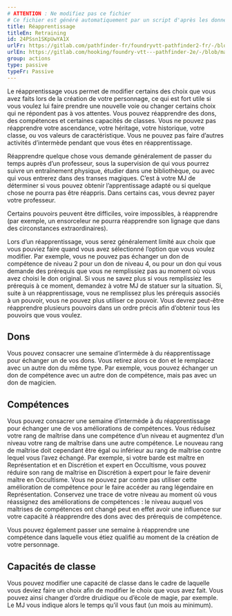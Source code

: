```yaml
---
# ATTENTION : Ne modifiez pas ce fichier
# Ce fichier est généré automatiquement par un script d'après les données du module Foundry VTT officiel et de sa traduction
title: Réapprentissage
titleEn: Retraining
id: 24PSsn1SKpUwYA1X
urlFr: https://gitlab.com/pathfinder-fr/foundryvtt-pathfinder2-fr/-/blob/master/data/classes/24PSsn1SKpUwYA1X.htm
urlEn: https://gitlab.com/hooking/foundry-vtt---pathfinder-2e/-/blob/master/packs/data/classes.db/retraining.json
group: actions
type: passive
typeFr: Passive
---
```

Le réapprentissage vous permet de modifier certains des choix que vous avez faits lors de la création de votre personnage, ce qui est fort utile si vous voulez lui faire prendre une nouvelle voie ou changer certains choix qui ne répondent pas à vos attentes. Vous pouvez réapprendre des dons, des compétences et certaines capacités de classes. Vous ne pouvez pas réapprendre votre ascendance, votre héritage, votre historique, votre classe, ou vos valeurs de caractéristique. Vous ne pouvez pas faire d’autres activités d’intermède pendant que vous êtes en réapprentissage.

Réapprendre quelque chose vous demande généralement de passer du temps auprès d’un professeur, sous la supervision de qui vous pourrez suivre un entraînement physique, étudier dans une bibliothèque, ou avec qui vous entrerez dans des transes magiques. C’est à votre MJ de déterminer si vous pouvez obtenir l’apprentissage adapté ou si quelque chose ne pourra pas être réappris. Dans certains cas, vous devrez payer votre professeur.

Certains pouvoirs peuvent être difficiles, voire impossibles, à réapprendre (par exemple, un ensorceleur ne pourra réapprendre son lignage que dans des circonstances extraordinaires).

Lors d’un réapprentissage, vous serez généralement limité aux choix que vous pouviez faire quand vous avez sélectionné l’option que vous voulez modifier. Par exemple, vous ne pouvez pas échanger un don de compétence de niveau 2 pour un don de niveau 4, ou pour un don qui vous demande des prérequis que vous ne remplissiez pas au moment où vous avez choisi le don original. Si vous ne savez plus si vous remplissiez les prérequis à ce moment, demandez à votre MJ de statuer sur la situation. Si, suite à un réapprentissage, vous ne remplissez plus les prérequis associés à un pouvoir, vous ne pouvez plus utiliser ce pouvoir. Vous devrez peut-être réapprendre plusieurs pouvoirs dans un ordre précis afin d’obtenir tous les pouvoirs que vous voulez.

## Dons

Vous pouvez consacrer une semaine d’intermède à du réapprentissage pour échanger un de vos dons. Vous retirez alors ce don et le remplacez avec un autre don du même type. Par exemple, vous pouvez échanger un don de compétence avec un autre don de compétence, mais pas avec un don de magicien.

## Compétences

Vous pouvez consacrer une semaine d’intermède à du réapprentissage pour échanger une de vos améliorations de compétences. Vous réduisez votre rang de maîtrise dans une compétence d’un niveau et augmentez d’un niveau votre rang de maîtrise dans une autre compétence. Le nouveau rang de maîtrise doit cependant être égal ou inférieur au rang de maîtrise contre lequel vous l’avez échangé. Par exemple, si votre barde est maître en Représentation et en Discrétion et expert en Occultisme, vous pouvez réduire son rang de maîtrise en Discrétion à expert pour le faire devenir maître en Occultisme. Vous ne pouvez par contre pas utiliser cette amélioration de compétence pour le faire accéder au rang légendaire en Représentation. Conservez une trace de votre niveau au moment où vous réassignez des améliorations de compétences : le niveau auquel vos maîtrises de compétences ont changé peut en effet avoir une influence sur votre capacité à réapprendre des dons avec des prérequis de compétence.

Vous pouvez également passer une semaine à réapprendre une compétence dans laquelle vous étiez qualifié au moment de la création de votre personnage.

## Capacités de classe

Vous pouvez modifier une capacité de classe dans le cadre de laquelle vous deviez faire un choix afin de modifier le choix que vous avez fait. Vous pouvez ainsi changer d’ordre druidique ou d’école de magie, par exemple. Le MJ vous indique alors le temps qu’il vous faut (un mois au minimum).


